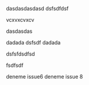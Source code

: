 dasdasdasdasd
 dsfsdfdsf

 vcxvxcvxcv

 dasdasdas

 dadada
dsfsdf
 dadada

 dsfsfdsdfsd

 fsdfsdf

 deneme issue6
 deneme issue 8